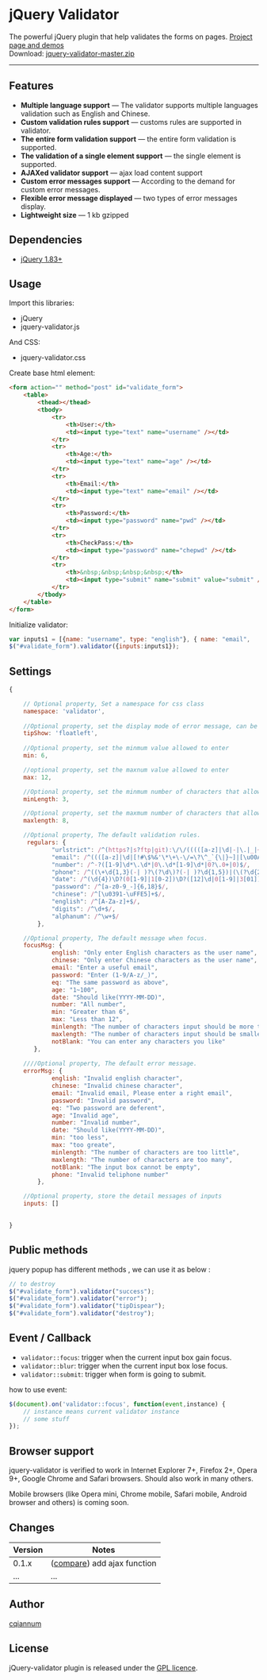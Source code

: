 # jQuery Validator

The powerful jQuery plugin that help validates the forms on pages. <a href="https://github.com/cqiannum/jquery-validator">Project page and demos</a><br />
Download: <a href="https://github.com/cqiannum/jquery-validator">jquery-validator-master.zip</a>

***

## Features

* **Multiple language support** — The validator supports multiple languages validation such as English and Chinese. 
* **Custom validation rules support** — customs rules are supported in validator.
* **The entire form validation support** — the entire form validation is supported.
* **The validation of a single element support** — the single element is supported.
* **AJAXed validator support** — ajax load content support
* **Custom error messages support** — According to the demand for custom error messages.
* **Flexible error message displayed** — two types of error messages display.
* **Lightweight size** — 1 kb gzipped

## Dependencies
* <a href="http://jquery.com/" target="_blank">jQuery 1.83+</a>

## Usage

Import this libraries:
* jQuery
* jquery-validator.js

And CSS:
* jquery-validator.css 


Create base html element:
```html
<form action="" method="post" id="validate_form">
	<table>
		<thead></thead>
		<tbody>
			<tr>
				<th>User:</th>
				<td><input type="text" name="username" /></td>
			</tr>
			<tr>
				<th>Age:</th>
				<td><input type="text" name="age" /></td>
			</tr>
			<tr>
				<th>Email:</th>
				<td><input type="text" name="email" /></td>
			</tr>
			<tr>
				<th>Password:</th>
				<td><input type="password" name="pwd" /></td>
			</tr>
			<tr>
				<th>CheckPass:</th>
				<td><input type="password" name="chepwd" /></td>
			</tr>
			<tr>
				<th>&nbsp;&nbsp;&nbsp;&nbsp;</th>
				<td><input type="submit" name="submit" value="submit" /></td>
			</tr>
		</tbody>
	</table>
</form>
```

Initialize validator:
```javascript
var inputs1 = [{name: "username", type: "english"}, { name: "email",	type: "email"}, { name: "pwd", type: "password"}, { name: "chepwd", type: "eq", eqto: 'pwd'}, {name:"age",type:"age", between:[18,78]}];
$("#validate_form").validator({inputs:inputs1});
```

## Settings

```javascript
{   

    // Optional property, Set a namespace for css class
    namespace: 'validator',
    
    //Optional property, set the display mode of error message, can be set 'floatleft' 、'slidedown' 、'inline'.
    tipShow: 'floatleft', 
	
	//Optional property, set the minmum value allowed to enter
	min: 6,   

	//optional property, set the maxnum value allowed to enter              
    max: 12,                

	//Optional property, set the minmum number of characters that allowed to enter
    minLength: 3,           

	//Optional property, set the maxmum number of characters that allowed to enter
    maxlength: 8,           

    //Optional property, The default validation rules.
     regulars: {
            "urlstrict": /^(https?|s?ftp|git):\/\/(((([a-z]|\d|-|\.|_|~|[\u00A0-\uD7FF\uF900-\uFDCF\uFDF0-\uFFEF])|(%[\da-f]{2})|[!\$&'\(\)\*\+,;=]|:)*@)?(((\d|[1-9]\d|1\d\d|2[0-4]\d|25[0-5])\.(\d|[1-9]\d|1\d\d|2[0-4]\d|25[0-5])\.(\d|[1-9]\d|1\d\d|2[0-4]\d|25[0-5])\.(\d|[1-9]\d|1\d\d|2[0-4]\d|25[0-5]))|((([a-z]|\d|[\u00A0-\uD7FF\uF900-\uFDCF\uFDF0-\uFFEF])|(([a-z]|\d|[\u00A0-\uD7FF\uF900-\uFDCF\uFDF0-\uFFEF])([a-z]|\d|-|\.|_|~|[\u00A0-\uD7FF\uF900-\uFDCF\uFDF0-\uFFEF])*([a-z]|\d|[\u00A0-\uD7FF\uF900-\uFDCF\uFDF0-\uFFEF])))\.)+(([a-z]|[\u00A0-\uD7FF\uF900-\uFDCF\uFDF0-\uFFEF])|(([a-z]|[\u00A0-\uD7FF\uF900-\uFDCF\uFDF0-\uFFEF])([a-z]|\d|-|\.|_|~|[\u00A0-\uD7FF\uF900-\uFDCF\uFDF0-\uFFEF])*([a-z]|[\u00A0-\uD7FF\uF900-\uFDCF\uFDF0-\uFFEF])))\.?)(:\d*)?)(\/((([a-z]|\d|-|\.|_|~|[\u00A0-\uD7FF\uF900-\uFDCF\uFDF0-\uFFEF])|(%[\da-f]{2})|[!\$&'\(\)\*\+,;=]|:|@)+(\/(([a-z]|\d|-|\.|_|~|[\u00A0-\uD7FF\uF900-\uFDCF\uFDF0-\uFFEF])|(%[\da-f]{2})|[!\$&'\(\)\*\+,;=]|:|@)*)*)?)?(\?((([a-z]|\d|-|\.|_|~|[\u00A0-\uD7FF\uF900-\uFDCF\uFDF0-\uFFEF])|(%[\da-f]{2})|[!\$&'\(\)\*\+,;=]|:|@)|[\uE000-\uF8FF]|\/|\?)*)?(#((([a-z]|\d|-|\.|_|~|[\u00A0-\uD7FF\uF900-\uFDCF\uFDF0-\uFFEF])|(%[\da-f]{2})|[!\$&'\(\)\*\+,;=]|:|@)|\/|\?)*)?$/i,
            "email": /^((([a-z]|\d|[!#\$%&'\*\+\-\/=\?\^_`{\|}~]|[\u00A0-\uD7FF\uF900-\uFDCF\uFDF0-\uFFEF])+(\.([a-z]|\d|[!#\$%&'\*\+\-\/=\?\^_`{\|}~]|[\u00A0-\uD7FF\uF900-\uFDCF\uFDF0-\uFFEF])+)*)|((\x22)((((\x20|\x09)*(\x0d\x0a))?(\x20|\x09)+)?(([\x01-\x08\x0b\x0c\x0e-\x1f\x7f]|\x21|[\x23-\x5b]|[\x5d-\x7e]|[\u00A0-\uD7FF\uF900-\uFDCF\uFDF0-\uFFEF])|(\\([\x01-\x09\x0b\x0c\x0d-\x7f]|[\u00A0-\uD7FF\uF900-\uFDCF\uFDF0-\uFFEF]))))*(((\x20|\x09)*(\x0d\x0a))?(\x20|\x09)+)?(\x22)))@((([a-z]|\d|[\u00A0-\uD7FF\uF900-\uFDCF\uFDF0-\uFFEF])|(([a-z]|\d|[\u00A0-\uD7FF\uF900-\uFDCF\uFDF0-\uFFEF])([a-z]|\d|-|\.|_|~|[\u00A0-\uD7FF\uF900-\uFDCF\uFDF0-\uFFEF])*([a-z]|\d|[\u00A0-\uD7FF\uF900-\uFDCF\uFDF0-\uFFEF])))\.)+(([a-z]|[\u00A0-\uD7FF\uF900-\uFDCF\uFDF0-\uFFEF])|(([a-z]|[\u00A0-\uD7FF\uF900-\uFDCF\uFDF0-\uFFEF])([a-z]|\d|-|\.|_|~|[\u00A0-\uD7FF\uF900-\uFDCF\uFDF0-\uFFEF])*([a-z]|[\u00A0-\uD7FF\uF900-\uFDCF\uFDF0-\uFFEF]))){2,6}$/,
            "number": /^-?([1-9]\d*\.\d*|0\.\d*[1-9]\d*|0?\.0+|0)$/,
            "phone": /^((\+\d{1,3}(-| )?\(?\d\)?(-| )?\d{1,5})|(\(?\d{2,6}\)?))(-| )?(\d{3,4})(-| )?(\d{4})(( x| ext)\d{1,5}){0,1}$/,
            "date": /^(\d{4})\D?(0[1-9]|1[0-2])\D?([12]\d|0[1-9]|3[01])$/,
            "password": /^[a-z0-9_-]{6,18}$/,
            "chinese": /^[\u0391-\uFFE5]+$/,
            "english": /^[A-Za-z]+$/,
            "digits": /^\d+$/,
            "alphanum": /^\w+$/
        },

	//Optional property, The default message when focus.
	focusMsg: {
            english: "Only enter English characters as the user name",
            chinese: "Only enter Chinese characters as the user name",
            email: "Enter a useful email",
            password: "Enter (1-9/A-z/_)",
            eq: "The same password as above",
            age: "1~100",
            date: "Should like(YYYY-MM-DD)",
            number: "All number",
            min: "Greater than 6",
            max: "Less than 12",
            minlength: "The number of characters input should be more then 3",
            maxlength: "The number of characters input should be smaller than 8",
            notBlank: "You can enter any characters you like"
       },
	
	////Optional property, The default error message.
	errorMsg: {
            english: "Invalid english character",
            chinese: "Invalid chinese character",
            email: "Invalid email, Please enter a right email",
            password: "Invalid password",
            eq: "Two password are deferent",
            age: "Invalid age",
            number: "Invalid number",
            date: "Should like(YYYY-MM-DD)",
            min: "too less",
            max: "too greate",
            minlength: "The number of characters are too little",
            maxlength: "The number of characters are too many",
            notBlank: "The input box cannot be empty",
            phone: "Invalid teliphone number"
        },

    //Optional property, store the detail messages of inputs
    inputs: [] 

   
}
```

## Public methods

jquery popup has different methods , we can use it as below :
```javascript
// to destroy
$("#validate_form").validator("success");
$("#validate_form").validator("error");
$("#validate_form").validator("tipDispear");
$("#validate_form").validator("destroy");

```

## Event / Callback

* <code>validator::focus</code>: trigger when the current input box gain focus.
* <code>validator::blur</code>: trigger when the current input box lose focus.
* <code>validator::submit</code>: trigger when form is going to submit.

how to use event:
```javascript
$(document).on('validator::focus', function(event,instance) {
    // instance means current validator instance 
    // some stuff
});
```

## Browser support
jquery-validator is verified to work in Internet Explorer 7+, Firefox 2+, Opera 9+, Google Chrome and Safari browsers. Should also work in many others.

Mobile browsers (like Opera mini, Chrome mobile, Safari mobile, Android browser and others) is coming soon.

## Changes

| Version | Notes                                                            |
|---------|------------------------------------------------------------------|
|   0.1.x | ([compare][compare-1.1]) add ajax function                   |
|     ... | ...                                                              |

[compare-1.1]: https://github.com/cqiannum/jquery-validator/compare/v1.1.0...v1.2.0

## Author
[cqiannum](https://github.com/cqiannum)

## License
jQuery-validator plugin is released under the <a href="https://github.com/cqiannum/jquery-validator/blob/master/LICENCE.GPL" target="_blank">GPL licence</a>.


